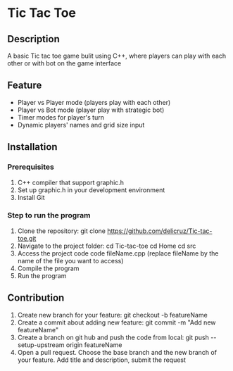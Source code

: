 # Tic Tac Toe
## Description
A basic Tic tac toe game bulit using C++, where players can play with each other or with bot on the game interface
## Feature
- Player vs Player mode (players play with each other)
- Player vs Bot mode (player play with strategic bot)
- Timer modes for player's turn
- Dynamic players' names and grid size input
## Installation
### Prerequisites
1. C++ compiler that support graphic.h
2. Set up graphic.h in your development environment
3. Install Git
### Step to run the program
1. Clone the repository:
git clone https://github.com/delicruz/Tic-tac-toe.git
2. Navigate to the project folder: 
cd Tic-tac-toe
cd Home
cd src
3. Access the project code
code fileName.cpp (replace fileName by the name of the file you want to access)
4. Compile the program
5. Run the program
## Contribution
1. Create new branch for your feature:
git checkout -b featureName
2. Create a commit about adding new feature:
git commit -m "Add new featureName"
3. Create a branch on git hub and push the code from local:
git push --setup-upstream origin featureName
4. Open a pull request. Choose the base branch and the new branch of your feature. Add title and description, submit the request

